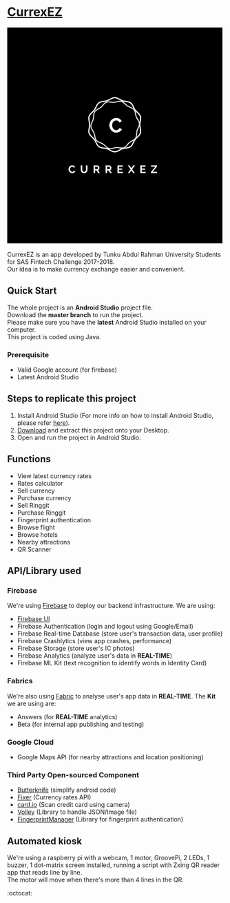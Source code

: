 # [CurrexEZ](https://github.com/kangwennlee/CurrexEZ)

![CurrexEZ Logo](https://github.com/kangwennlee/CurrexEZ/blob/master/app/src/main/res/drawable/logo.png)

CurrexEZ is an app developed by Tunku Abdul Rahman University Students for SAS Fintech Challenge 2017-2018.<br>
Our idea is to make currency exchange easier and convenient.

## Quick Start

The whole project is an **Android Studio** project file.<br>
Download the **master branch** to run the project.<br>
Please make sure you have the **latest** Android Studio installed on your computer.<br>
This project is coded using Java.

### Prerequisite
* Valid Google account (for firebase)
* Latest Android Studio

## Steps to replicate this project

1. Install Android Studio (For more info on how to install Android Studio, please refer [here](https://developer.android.com/studio/install)).
2. [Download](https://github.com/kangwennlee/CurrexEZ/archive/master.zip) and extract this project onto your Desktop.
3. Open and run the project in Android Studio.

## Functions
* View latest currency rates
* Rates calculator
* Sell currency
* Purchase currency
* Sell Ringgit
* Purchase Ringgit
* Fingerprint authentication
* Browse flight
* Browse hotels
* Nearby attractions
* QR Scanner

## API/Library used
### Firebase
We're using [Firebase](https://firebase.google.com/) to deploy our backend infrastructure. We are using:

* [Firebase UI](https://github.com/firebase/FirebaseUI-Android)
* Firebase Authentication (login and logout using Google/Email)
* Firebase Real-time Database (store user's transaction data, user profile)
* Firebase Crashlytics (view app crashes, performance)
* Firebase Storage (store user's IC photos)
* Firebase Analytics (analyze user's data in **REAL-TIME**)
* Firebase ML Kit (text recognition to identify words in Identity Card)

### Fabrics
We're also using [Fabric](https://fabric.io/kits) to analyse user's app data in **REAL-TIME**.
The **Kit** we are using are:

* Answers (for **REAL-TIME** analytics)
* Beta (for internal app publishing and testing)

### Google Cloud

* Google Maps API (for nearby attractions and location positioning)

### Third Party Open-sourced Component

* [Butterknife](https://github.com/JakeWharton/butterknife) (simplify android code)
* [Fixer](https://github.com/fixerAPI/fixer) (Currency rates API)
* [card.io](https://github.com/card-io/card.io-Android-SDK) (Scan credit card using camera)
* [Volley](https://github.com/google/volley) (Library to handle JSON/Image file)
* [FingerprintManager](https://github.com/JesusM/FingerprintManager) (Library for fingerprint authentication)

## Automated kiosk
We're using a raspberry pi with a webcam, 1 motor, GroovePi, 2 LEDs, 1 buzzer, 1 dot-matrix screen installed, running a script with Zxing QR reader app that reads line by line. <br>
The motor will move when there's more than 4 lines in the QR. <br>

:octocat:
